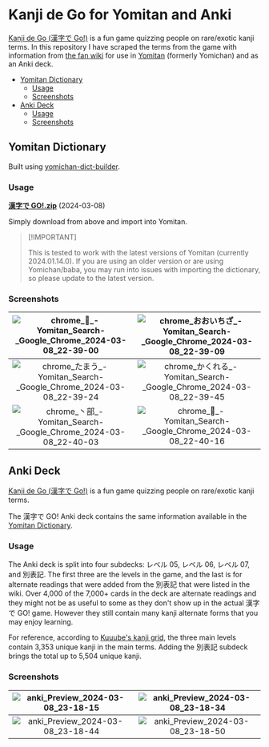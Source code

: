 # Kanji de Go for Yomitan and Anki <!-- omit from toc -->

[Kanji de Go (漢字で Go!)](https://plicy.net/GamePlay/155561) is a fun game
quizzing people on rare/exotic kanji terms. In this repository I have scraped
the terms from the game with information from
[the fan wiki](https://w.atwiki.jp/kanjidego/) for use in
[Yomitan](https://github.com/themoeway/yomitan) (formerly Yomichan) and as an
Anki deck.

- [Yomitan Dictionary](#yomitan-dictionary)
  - [Usage](#usage)
  - [Screenshots](#screenshots)
- [Anki Deck](#anki-deck)
  - [Usage](#usage-1)
  - [Screenshots](#screenshots-1)

## Yomitan Dictionary

Built using
[yomichan-dict-builder](https://github.com/MarvNC/yomichan-dict-builder).

### Usage

**[漢字で GO!.zip](https://github.com/MarvNC/kanjidego-yomitan-anki/raw/master/export/%E6%BC%A2%E5%AD%97%E3%81%A7GO!.zip)**
(2024-03-08)

Simply download from above and import into Yomitan.

> <!-- prettier-ignore -->
> [!IMPORTANT]
>
> This is tested to work with the latest versions of Yomitan (currently
> 2024.01.14.0). If you are using an older version or are using Yomichan/baba,
> you may run into issues with importing the dictionary, so please update to the
> latest version.

### Screenshots

|   ![chrome_𬻿_-_Yomitan_Search_-_Google_Chrome_2024-03-08_22-39-00](https://github.com/MarvNC/kanjidego-yomitan-anki/assets/17340496/0a9a814a-7df9-4d4b-aee7-aac0ea14e21e)   | ![chrome_おおいちざ_-_Yomitan_Search_-_Google_Chrome_2024-03-08_22-39-09](https://github.com/MarvNC/kanjidego-yomitan-anki/assets/17340496/41eff046-548c-4236-bb25-24b34db56b66) |
| :--------------------------------------------------------------------------------------------------------------------------------------------------------------------------: | :------------------------------------------------------------------------------------------------------------------------------------------------------------------------------: |
| ![chrome_たまう_-_Yomitan_Search_-_Google_Chrome_2024-03-08_22-39-24](https://github.com/MarvNC/kanjidego-yomitan-anki/assets/17340496/1c22f489-3c16-4d57-a4f3-bd68d27e4f44) |  ![chrome_かくれる_-_Yomitan_Search_-_Google_Chrome_2024-03-08_22-39-45](https://github.com/MarvNC/kanjidego-yomitan-anki/assets/17340496/c51e2164-6001-43bf-8cfe-675554bf0913)  |
|  ![chrome_丶部_-_Yomitan_Search_-_Google_Chrome_2024-03-08_22-40-03](https://github.com/MarvNC/kanjidego-yomitan-anki/assets/17340496/1496d689-4ae3-4ccc-8993-b4ce48d74bd0)  |     ![chrome_𠙴_-_Yomitan_Search_-_Google_Chrome_2024-03-08_22-40-16](https://github.com/MarvNC/kanjidego-yomitan-anki/assets/17340496/a5be3625-7feb-42a1-a106-bd0daaa9bc30)     |

## Anki Deck

[Kanji de Go (漢字で Go!)](https://plicy.net/GamePlay/155561) is a fun game
quizzing people on rare/exotic kanji terms.

The 漢字で GO! Anki deck contains the same information available in the
[Yomitan Dictionary](https://github.com/MarvNC/kanjidego-yomitan-anki?tab=readme-ov-file#yomitan-dictionary).

### Usage

The Anki deck is split into four subdecks: レベル 05, レベル 06, レベル 07, and
別表記. The first three are the levels in the game, and the last is for
alternate readings that were added from the 別表記 that were listed in the wiki.
Over 4,000 of the 7,000+ cards in the deck are alternate readings and they might
not be as useful to some as they don't show up in the actual 漢字で GO! game.
However they still contain many kanji alternate forms that you may enjoy
learning.

For reference, according to
[Kuuube's kanji grid](https://github.com/Kuuuube/kanjigrid), the three main
levels contain 3,353 unique kanji in the main terms. Adding the 別表記 subdeck
brings the total up to 5,504 unique kanji.

### Screenshots

| ![anki_Preview_2024-03-08_23-18-15](https://github.com/MarvNC/kanjidego-yomitan-anki/assets/17340496/b0ff9be9-5813-4410-b95c-285409a6b312) | ![anki_Preview_2024-03-08_23-18-34](https://github.com/MarvNC/kanjidego-yomitan-anki/assets/17340496/0baa87d2-6da3-45b7-a164-8c2c5634ecec) |
| :----------------------------------------------------------------------------------------------------------------------------------------: | :----------------------------------------------------------------------------------------------------------------------------------------: |
| ![anki_Preview_2024-03-08_23-18-44](https://github.com/MarvNC/kanjidego-yomitan-anki/assets/17340496/68075c5d-ea18-4fe3-8b26-3237c2ff5561) | ![anki_Preview_2024-03-08_23-18-50](https://github.com/MarvNC/kanjidego-yomitan-anki/assets/17340496/bc2f65e9-a09c-4374-a99a-2a73479c7648) |
